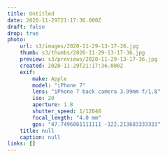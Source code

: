 ```yaml
---
title: Untitled
date: 2020-11-29T21:17:36.000Z
draft: false
drop: true
photo:
    url: s3/images/2020-11-29-13-17-36.jpg
    thumb: s3/thumbs/2020-11-29-13-17-36.jpg
    preview: s3/previews/2020-11-29-13-17-36.jpg
    created: 2020-11-29T21:17:36.000Z
    exif:
        make: Apple
        model: "iPhone 7"
        lens: "iPhone 7 back camera 3.99mm f/1.8"
        iso: 20
        aperture: 1.8
        shutter_speed: 1/12048
        focal_length: "4.0 mm"
        gps: "47.7496861111111 -122.213683333333"
    title: null
    caption: null
links: []
---
```

